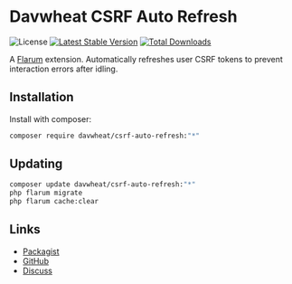 # Davwheat CSRF Auto Refresh

![License](https://img.shields.io/badge/license-MIT-blue.svg) [![Latest Stable Version](https://img.shields.io/packagist/v/davwheat/csrf-auto-refresh.svg)](https://packagist.org/packages/davwheat/csrf-auto-refresh) [![Total Downloads](https://img.shields.io/packagist/dt/davwheat/csrf-auto-refresh.svg)](https://packagist.org/packages/davwheat/csrf-auto-refresh)

A [Flarum](http://flarum.org) extension. Automatically refreshes user CSRF tokens to prevent interaction errors after idling.

## Installation

Install with composer:

```sh
composer require davwheat/csrf-auto-refresh:"*"
```

## Updating

```sh
composer update davwheat/csrf-auto-refresh:"*"
php flarum migrate
php flarum cache:clear
```

## Links

- [Packagist](https://packagist.org/packages/davwheat/csrf-auto-refresh)
- [GitHub](https://github.com/davwheat/csrf-auto-refresh)
- [Discuss](https://discuss.flarum.org/d/PUT_DISCUSS_SLUG_HERE)
